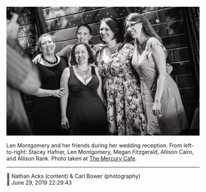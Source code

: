 ![Len Montgomery and her friends](assets/9acb06709a88d7309a99c6e8a82839d7.webp)

Len Montgomery and her friends during her wedding reception. From left-to-right: Stacey Hafner, Len Montgomery, Megan Fitzgerald, Allison Cairo, and Allison Rank. Photo taken at [The Mercury Cafe](http://mercurycafe.com/).

- - - -

<span aria-hidden="true">👥</span> Nathan Acks (content) & Carl Bower (photography)  
<span aria-hidden="true">📅</span> June 29, 2019 22:29:43
